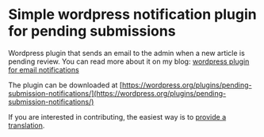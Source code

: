 Simple wordpress notification plugin for pending submissions
=============================================================

Wordpress plugin that sends an email to the admin when a new article is pending review. You can read more about it on my blog: [wordpress plugin for email notifications](http://lifeofadesigner.com/wordpress/email-notification-pending-submission-plugin/)

The plugin can be downloaded at [https://wordpress.org/plugins/pending-submission-notifications/](https://wordpress.org/plugins/pending-submission-notifications/)

If you are interested in contributing, the easiest way is to [provide a translation](https://translate.wordpress.org/projects/wp-plugins/pending-submission-notifications).

